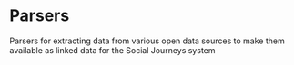 # Parsers
Parsers for extracting data from various open data sources to make them available as linked data for the Social Journeys system